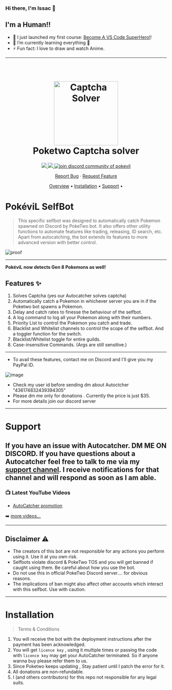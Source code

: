 ### Hi there, I'm Issac  👋

## I'm a Human!!

- 🔭 I just launched my first course: [Become A VS Code SuperHero!][course]!
- 🌱 I’m currently learning everything 🤣
- ⚡ Fun fact: I love to draw and watch Anime.

---
<h1 align="center">
  <br>
  <a href="https://github.com/issac756/poketwo-Autocatcher/"><img src="https://cdn.discordapp.com/avatars/844213425680416838/3bc96ea5512cbb081e511e72449efaf7.png" alt="Captcha Solver" width="200"></a>
  <br>
  Poketwo Captcha solver
  <br>
</h1>

<h4 align="center"></h4>

<p align="center">
  <a href="https://paypal.me/">
    <img src="https://img.shields.io/badge/paypal-donate-red.svg">
  </a>
  <a href="https://www.python.org/downloads/release/python-366/"><img src="https://img.shields.io/badge/python-3.8-blue.svg?style=for-the-badge">
</a>
  <a href="https://discord.gg/gkq3nSQfkA" target="blank">
<img src="https://img.shields.io/discord/735303195105951764?label=Join%20Community&logo=discord&style=flat-square" alt="join discord community of pokevil"/>
</a>
</p>
<p align="center">
    <a href="https://github.com/issac756/poketwo-Autocatcher/issues/new/choose">Report Bug</a>
    ·
    <a href="https://github.com/issac756/poketwo-Autocatcher/issues/new/choose">Request Feature</a>
</p>

<p align="center">
  <a href="#overview">Overview</a> •
  <a href="#Installation">Installation</a> •
  <a href="#support">Support</a> •
</p>

# PokéviL SelfBot

>This specific selfbot was designed to automatically catch Pokemon spawned on Discord by PokeTwo bot. It also offers other utility functions to automate features like trading, releasing, ID search, etc. Apart from autocatching, the bot extends its features to more advanced version with better control.

![proof](https://github.com/issac756/poketwo-Autocatcher/blob/main/proof%20(1).gif)

---

**PokéviL now detects Gen 8 Pokemons as well!**

## Features ✨
1. Solves Captcha (yes our Autocatcher solves captcha)
2. Automatically catch a Pokemon in whichever server you are in if the Poketwo bot spawns a Pokemon. 
3. Delay and catch rates to finesse the behaviour of the selfbot.
4. A log command to log all your Pokemon along with their numbers.
5. Priority List to control the Pokemon you catch and trade.
6. Blacklist and Whitelist channels to control the scope of the selfbot. And a toggler function for the switch.
7. Blacklist/Whitelist toggle for entire guilds.
8. Case-insensitive Commands. (Args are still sensitive.)

---

* To avail these features, contact me on Discord and I'll give you my PayPal ID. 
 
 ![image](https://cdn.discordapp.com/attachments/827130387825295381/867694840175263744/Screenshot_20210722-143910.jpg)
 
 * Check my user id before sending dm about Autoctcher "436174832439394305"
 * Please dm me only for donations . Currently the price is just $35. 
 * For more details join our discord server 

---

# Support
If you have an issue with Autocatcher. **DM ME ON DISCORD.**  If you have questions about a Autocatcher feel free to talk to me via my [support channel](https://discord.gg/gkq3nSQfkA). I receive notifications for that channel and will respond as soon as I am able. 
---

### 📺 Latest YouTube Videos

<!-- YOUTUBE:START -->
- [AutoCatcher promotion](https://youtu.be/fbACSgCC5BA)
<!-- YOUTUBE:END -->

➡️ [more videos...](https://youtube.com/channel/UCsSbYNkH5OaN69Q1QPhJBqw)

---

## Disclaimer ⚠️
* The creators of this bot are not responsible for any actions you perform using it. Use it at you own risk.
* Selfbots violate discord & PokeTwo TOS and you will get banned if caught using them. Be careful about how you use the bot.
* Do not use this in official PokeTwo Discord server.... for obvious reasons.
* The implications of ban might also affect other accounts which interact with this selfbot. Use with caution.  
---

# Installation
>Terms & Conditions
1. You will receive the bot with the deployment instructions after the payment has been acknowledged.
2. You will get `licence key` , using it multiple times or passing the code with `licence key` may get your AutoCatcher terminated. So if anyone wanna buy please refer them to us.
3. Since Poketwo keeps updating , Stay patient until I patch the error for it.
4. All donations are non-refundable.
5. I (and others contributors) for this repo not responsible for any legal suits.
 

[course]: http://vsCodeHero.com
